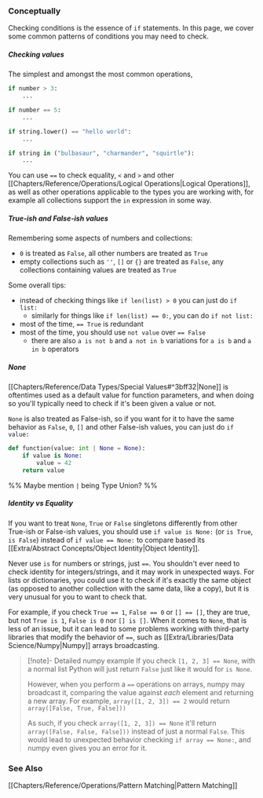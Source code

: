 ### Conceptually

Checking conditions is the essence of `if` statements. In this page, we cover some common patterns of conditions you may need to check.

##### Checking values

The simplest and amongst the most common operations, 
```py
if number > 3:
	...

if number == 5:
	...

if string.lower() == "hello world":
	...

if string in ("bulbasaur", "charmander", "squirtle"):
	...
```

You can use `==` to check equality, `<` and `>` and other [[Chapters/Reference/Operations/Logical Operations|Logical Operations]], as well as other operations applicable to the types you are working with, for example all collections support the `in` expression in some way.

##### True-ish and False-ish values

Remembering some aspects of numbers and collections:
- `0` is treated as `False`, all other numbers are treated as `True`
- empty collections such as `''`, `[]` or `{}` are treated as `False`, any collections containing values are treated as `True`

Some overall tips:
- instead of checking things like `if len(list) > 0` you can just do `if list:`
	- similarly for things like `if len(list) == 0:`, you can do `if not list:`
- most of the time,  `== True` is redundant
- most of the time, you should use `not value` over `== False`
	- there are also `a is not b` and `a not in b` variations for `a is b` and `a in b` operators

##### None

[[Chapters/Reference/Data Types/Special Values#^3bff32|None]] is oftentimes used as a default value for function parameters, and when doing so you'll typically need to check if it's been given a value or not.

`None` is also treated as False-ish, so if you want for it to have the same behavior as `False`, `0`, `[]` and other False-ish values, you can just do `if value:`

```py
def function(value: int | None = None):
	if value is None:
		value = 42
	return value
```
%% Maybe mention `|` being Type Union? %%

##### Identity vs Equality
If you want to treat `None`, `True` or `False` singletons differently from other True-ish or False-ish values, you should use `if value is None:` (or `is True`, `is False`) instead of `if value == None:` to compare based its [[Extra/Abstract Concepts/Object Identity|Object Identity]].

Never use `is` for numbers or strings, just `==`. You shouldn't ever need to check identity for integers/strings, and it may work in unexpected ways.
For lists or dictionaries, you could use it to check if it's exactly the same object (as opposed to another collection with the same data, like a copy), but it is very unusual for you to want to check that.

For example, if you check `True == 1`, `False == 0` or `[] == []`, they are true, but not `True is 1`, `False is 0` nor `[] is []`.
When it comes to `None`, that is less of an issue, but it can lead to some problems working with third-party libraries that modify the behavior of `==`, such as [[Extra/Libraries/Data Science/Numpy|Numpy]] arrays broadcasting.

> [!note]- Detailed numpy example
> If you check `[1, 2, 3] == None`, with a normal list Python will just return `False` just like it would for `is None`.
> 
> However, when you perform a `==` operations on arrays, numpy may broadcast it, comparing the value against _each_ element and returning a new array.
> For example, `array([1, 2, 3]) == 2` would return `array([False, True, False]))`
>
> As such, if you check `array([1, 2, 3]) == None` it'll return `array([False, False, False]))` instead of just a normal `False`.
> This would lead to unexpected behavior checking `if array == None:`, and numpy even gives you an error for it.

### See Also

[[Chapters/Reference/Operations/Pattern Matching|Pattern Matching]]